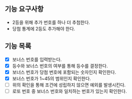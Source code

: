 ## 기능 요구사항
- 2등을 위해 추가 번호를 하나 더 추첨한다.
- 당첨 통계에 2등도 추가해야 한다.

## 기능 목록
- [x] 보너스 번호를 입력받는다.
- [x] 등수와 보너스 번호의 여부를 통해 등수를 결정한다.
- [x] 보너스 번호가 당첨 번호에 포함되는 숫자인지 확인한다.
- [x] 보너스 번호가 1~45의 범위인지 확인한다.
- [ ] 위의 확인을 통해 조건에 성립하지 않으면 예외를 발생시킨다.
- [ ] 로또 번호 중 보너스 번호와 일치하는 번호가 있는지 확인한다.